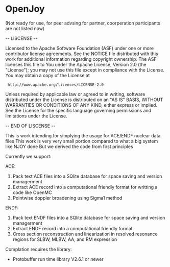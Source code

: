 
# OpenJoy
(Not ready for use, for peer advsing for partner, coorperation participants are not listed now)

-- LISCENSE --

  Licensed to the Apache Software Foundation (ASF) under one or more
  contributor license agreements.  See the NOTICE file distributed with
  this work for additional information regarding copyright ownership.
  The ASF licenses this file to You under the Apache License, Version 2.0
  (the "License"); you may not use this file except in compliance with
  the License.  You may obtain a copy of the License at

     http://www.apache.org/licenses/LICENSE-2.0

  Unless required by applicable law or agreed to in writing, software
  distributed under the License is distributed on an "AS IS" BASIS,
  WITHOUT WARRANTIES OR CONDITIONS OF ANY KIND, either express or implied.
  See the License for the specific language governing permissions and
  limitations under the License.

-- END OF LISCENSE --


This is work intending for simplying the usage for ACE/ENDF nuclear data files
This work is very very small portion compared to what a big system like NJOY done
But we derived the code from first principles

Currently we support:

ACE:

1. Pack text ACE files into a SQlite database for space saving and version managerment
2. Extract ACE record into a computational friendly format for writting a code like OpenMC
3. Pointwise doppler broadening using Sigma1 method

ENDF:

1. Pack text ENDF files into a SQlite database for space saving and version managerment
2. Extract ENDF record into a computational friendly format
3. Cross section reconstruction and linearization in resolved resonance regions for SLBW, MLBW, AA, and RM expression

Complation requires the library:

- Protobuffer run time library V2.6.1 or newer

